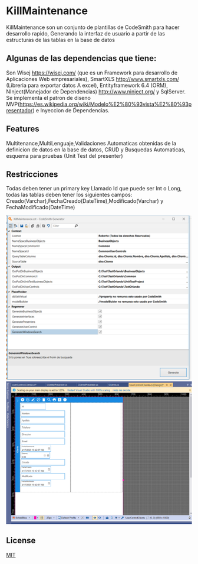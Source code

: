 # KillMaintenance
KillMaintenance son un conjunto de plantillas de CodeSmith para hacer desarrollo rapido,
Generando la interfaz de usuario a partir de las estructuras de las tablas en la base de datos

## Algunas de las dependencias que tiene:
Son Wisej https://wisej.com/ (que es un Framework para desarrollo de Aplicaciones Web empresariales),
SmartXLS http://www.smartxls.com/ (Libreria para exportar datos A excel),
Entityframework 6.4 (ORM),
NInject(Manejador de Dependencias) http://www.ninject.org/ y
SqlServer. Se implementa el patron de diseno MVP(https://es.wikipedia.org/wiki/Modelo%E2%80%93vista%E2%80%93presentador) e Inyeccion  de Dependencias.
## Features
Multitenance,MultiLenguaje,Validaciones Automaticas obtenidas de la definicion de datos en la base de datos, CRUD y Busquedas Automaticas,
esquema para pruebas (Unit Test del presenter)
## Restricciones
Todas deben tener un primary key Llamado Id que puede ser Int o Long,
todas las tablas deben tener los siguientes campos:
Creado(Varchar),FechaCreado(DateTime),Modificado(Varchar) y FechaModificado(DateTime)

![Pantalla de CodeSmith corriendo KillMaintenance](/assets/CodeSmith.PNG)
![Pantalla en Visual Studio Mostrando un ejemplo de un Mantenimiento generado](/assets/Pantallagenerada.PNG)

## License
[MIT](https://choosealicense.com/licenses/mit/)

